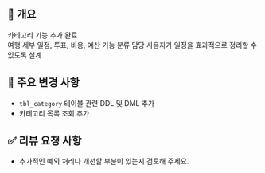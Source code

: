 ## 📌 개요
카테고리 기능 추가 완료  
여행 세부 일정, 투표, 비용, 예산 기능 분류 담당 사용자가 일정을 효과적으로 정리할 수 있도록 설계

## 🔨 주요 변경 사항
- `tbl_category` 테이블 관련 DDL 및 DML 추가
- 카테고리 목록 조회 추가

## ✅ 리뷰 요청 사항
- 추가적인 예외 처리나 개선할 부분이 있는지 검토해 주세요.